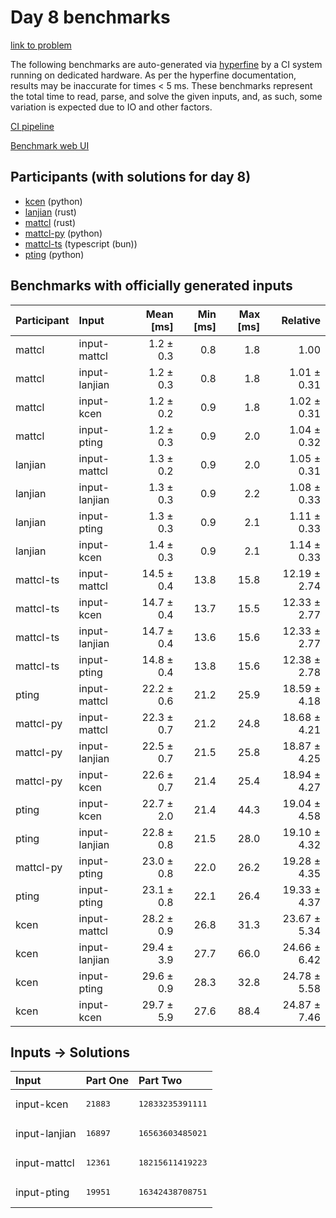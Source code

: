# Day 8 benchmarks

[link to problem](https://adventofcode.com/2023/day/8)

The following benchmarks are auto-generated via
[hyperfine](https://github.com/sharkdp/hyperfine) by a CI system running on
dedicated hardware. As per the hyperfine documentation, results may be
inaccurate for times < 5 ms. These benchmarks represent the total time to read,
parse, and solve the given inputs, and, as such, some variation is expected due
to IO and other factors.

[CI pipeline](http://ci.papercode.net:8080/teams/main/pipelines/aoc2023)

[Benchmark web UI](https://aoc.ancalagon.black)


## Participants (with solutions for day 8)

- [kcen](https://github.com/kcen/aoc2023) (python)
- [lanjian](https://github.com/lanjian/aoc-2023) (rust)
- [mattcl](https://github.com/mattcl/aoc2023) (rust)
- [mattcl-py](https://github.com/mattcl/aoc2023-py) (python)
- [mattcl-ts](https://github.com/mattcl/aoc2023-js) (typescript (bun))
- [pting](https://github.com/pting/aoc2023) (python)


## Benchmarks with officially generated inputs

| Participant | Input | Mean [ms] | Min [ms] | Max [ms] | Relative |
|:---|:---|---:|---:|---:|---:|
| mattcl | input-mattcl | 1.2 ± 0.3 | 0.8 | 1.8 | 1.00 |
| mattcl | input-lanjian | 1.2 ± 0.3 | 0.8 | 1.8 | 1.01 ± 0.31 |
| mattcl | input-kcen | 1.2 ± 0.2 | 0.9 | 1.8 | 1.02 ± 0.31 |
| mattcl | input-pting | 1.2 ± 0.3 | 0.9 | 2.0 | 1.04 ± 0.32 |
| lanjian | input-mattcl | 1.3 ± 0.2 | 0.9 | 2.0 | 1.05 ± 0.31 |
| lanjian | input-lanjian | 1.3 ± 0.3 | 0.9 | 2.2 | 1.08 ± 0.33 |
| lanjian | input-pting | 1.3 ± 0.3 | 0.9 | 2.1 | 1.11 ± 0.33 |
| lanjian | input-kcen | 1.4 ± 0.3 | 0.9 | 2.1 | 1.14 ± 0.33 |
| mattcl-ts | input-mattcl | 14.5 ± 0.4 | 13.8 | 15.8 | 12.19 ± 2.74 |
| mattcl-ts | input-kcen | 14.7 ± 0.4 | 13.7 | 15.5 | 12.33 ± 2.77 |
| mattcl-ts | input-lanjian | 14.7 ± 0.4 | 13.6 | 15.6 | 12.33 ± 2.77 |
| mattcl-ts | input-pting | 14.8 ± 0.4 | 13.8 | 15.6 | 12.38 ± 2.78 |
| pting | input-mattcl | 22.2 ± 0.6 | 21.2 | 25.9 | 18.59 ± 4.18 |
| mattcl-py | input-mattcl | 22.3 ± 0.7 | 21.2 | 24.8 | 18.68 ± 4.21 |
| mattcl-py | input-lanjian | 22.5 ± 0.7 | 21.5 | 25.8 | 18.87 ± 4.25 |
| mattcl-py | input-kcen | 22.6 ± 0.7 | 21.4 | 25.4 | 18.94 ± 4.27 |
| pting | input-kcen | 22.7 ± 2.0 | 21.4 | 44.3 | 19.04 ± 4.58 |
| pting | input-lanjian | 22.8 ± 0.8 | 21.5 | 28.0 | 19.10 ± 4.32 |
| mattcl-py | input-pting | 23.0 ± 0.8 | 22.0 | 26.2 | 19.28 ± 4.35 |
| pting | input-pting | 23.1 ± 0.8 | 22.1 | 26.4 | 19.33 ± 4.37 |
| kcen | input-mattcl | 28.2 ± 0.9 | 26.8 | 31.3 | 23.67 ± 5.34 |
| kcen | input-lanjian | 29.4 ± 3.9 | 27.7 | 66.0 | 24.66 ± 6.42 |
| kcen | input-pting | 29.6 ± 0.9 | 28.3 | 32.8 | 24.78 ± 5.58 |
| kcen | input-kcen | 29.7 ± 5.9 | 27.6 | 88.4 | 24.87 ± 7.46 |


## Inputs -> Solutions

| Input | Part One | Part Two |
|:---|:---|:---|
|input-kcen|<pre>21883</pre>|<pre>12833235391111</pre>|
|input-lanjian|<pre>16897</pre>|<pre>16563603485021</pre>|
|input-mattcl|<pre>12361</pre>|<pre>18215611419223</pre>|
|input-pting|<pre>19951</pre>|<pre>16342438708751</pre>|